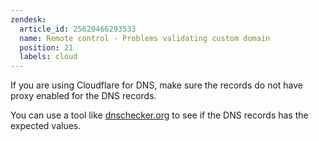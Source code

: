 ```yaml
---
zendesk:
  article_id: 25620466293533
  name: Remote control - Problems validating custom domain
  position: 21
  labels: cloud
---
```


If you are using Cloudflare for DNS, make sure the records do not have proxy enabled for the DNS records.

You can use a tool like [dnschecker.org](https://dnschecker.org/) to see if the DNS records has the expected values.
